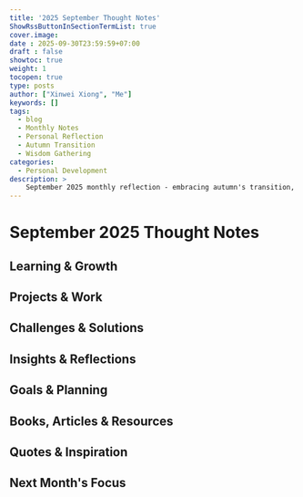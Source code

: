```yaml
---
title: '2025 September Thought Notes'
ShowRssButtonInSectionTermList: true
cover.image:
date : 2025-09-30T23:59:59+07:00
draft : false
showtoc: true
weight: 1
tocopen: true
type: posts
author: ["Xinwei Xiong", "Me"]
keywords: []
tags:
  - blog
  - Monthly Notes
  - Personal Reflection
  - Autumn Transition
  - Wisdom Gathering
categories:
  - Personal Development
description: >
    September 2025 monthly reflection - embracing autumn's transition, gathering wisdom from experiences, and preparing for the final quarter's focused execution.
---
```


# September 2025 Thought Notes

## Learning & Growth
<!-- Record your learnings, skills development, and personal growth during September -->

## Projects & Work
<!-- Document work progress, project milestones, and professional achievements -->

## Challenges & Solutions
<!-- Note down challenges faced and how you solved them -->

## Insights & Reflections
<!-- Share insights, observations, and deeper reflections -->

## Goals & Planning
<!-- Document goals set and progress towards them -->

## Books, Articles & Resources
<!-- List valuable resources you've consumed -->

## Quotes & Inspiration
<!-- Memorable quotes or sources of inspiration -->

## Next Month's Focus
<!-- What you plan to focus on in October -->